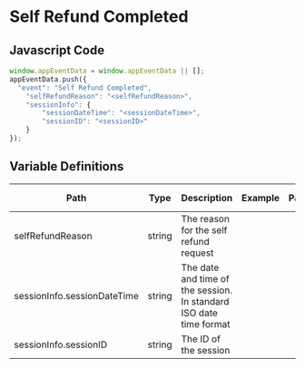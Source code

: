 # Self Refund Completed

### 

## Javascript Code
```js
window.appEventData = window.appEventData || [];
appEventData.push({
  "event": "Self Refund Completed",
    "selfRefundReason": "<selfRefundReason>",
    "sessionInfo": {
        "sessionDateTime": "<sessionDateTime>",
        "sessionID": "<sessionID>"
    }
});
```

## Variable Definitions

|Path|Type|Description|Example|Pattern|Min Length|Max Length|Minimum|Maximum|Multiple Of|
| --- | --- | --- | --- | --- | --- | --- | --- | --- | --- |
|selfRefundReason|string|The reason for the self refund request||||||||
|sessionInfo.sessionDateTime|string|The date and time of the session. In standard ISO date time format||||||||
|sessionInfo.sessionID|string|The ID of the session||||||||




